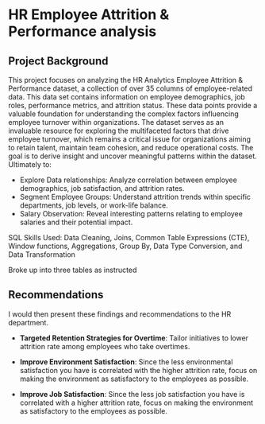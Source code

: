 # HR Employee Attrition & Performance analysis

## Project Background

This project focuses on analyzing the HR Analytics Employee Attrition & Performance dataset, a collection of over 35 columns of employee-related data. This data set contains information on employee demographics, job roles, performance metrics, and attrition status. These data points provide a valuable foundation for understanding the complex factors influencing employee turnover within organizations. The dataset serves as an invaluable resource for exploring the multifaceted factors that drive employee turnover, which remains a critical issue for organizations aiming to retain talent, maintain team cohesion, and reduce operational costs. The goal is to derive insight and uncover meaningful patterns within the dataset. Ultimately to:

 - Explore Data relationships: Analyze correlation between employee demographics, job satisfaction, and attrition rates.
 - Segment Employee Groups: Understand attrition trends within specific departments, job levels, or work-life balance.
 - Salary Observation: Reveal interesting patterns relating to employee salaries and their potential impact.

SQL Skills Used: Data Cleaning, Joins, Common Table Expressions (CTE), Window functions, Aggregations, Group By, Data Type Conversion, and Data Transformation

Broke up into three tables as instructed

## Recommendations

I would then present these findings and recommendations to the HR department.

- **Targeted Retention Strategies for Overtime**: Tailor initiatives to lower attrition rate among employees who take overtimes.
  
- **Improve Environment Satisfaction**: Since the less environmental satisfaction you have is correlated with the higher attrition rate, focus on making the environment as satisfactory to the employees as possible.

- **Improve Job Satisfaction**: Since the less job satisfaction you have is correlated with a higher attrition rate, focus on making the environment as satisfactory to the employees as possible.
